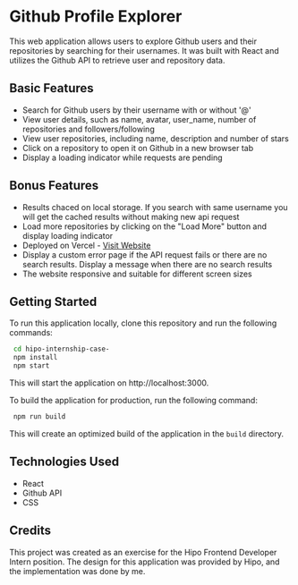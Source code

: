 # Github Profile Explorer

This web application allows users to explore Github users and their repositories by searching for their usernames. It was built with React and utilizes the Github API to retrieve user and repository data.

## Basic Features

- Search for Github users by their username with or without '@'
- View user details, such as name, avatar, user_name, number of repositories and followers/following
- View user repositories, including name, description and number of stars
- Click on a repository to open it on Github in a new browser tab
- Display a loading indicator while requests are pending

## Bonus Features

- Results chaced on local storage. If you search with same username you will get the cached results without making new api request
- Load more repositories by clicking on the "Load More" button and display loading indicator
- Deployed on Vercel - [Visit Website](https://github-profile-explorer-pink.vercel.app/)
- Display a custom error page if the API request fails or there are no search results. Display a message when there are no search results
- The website responsive and suitable for different screen sizes

## Getting Started

To run this application locally, clone this repository and run the following commands:

```bash
 cd hipo-internship-case-
 npm install
 npm start
```

This will start the application on http://localhost:3000.

To build the application for production, run the following command:

```bash
 npm run build
```

This will create an optimized build of the application in the `build` directory.

## Technologies Used

- React
- Github API
- CSS

## Credits

This project was created as an exercise for the Hipo Frontend Developer Intern position. The design for this application was provided by Hipo, and the implementation was done by me.
